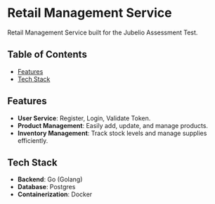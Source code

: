 # Retail Management Service

Retail Management Service built for the Jubelio Assessment Test.

## Table of Contents
- [Features](#features)
- [Tech Stack](#tech-stack)

## Features
- **User Service**: Register, Login, Validate Token.
- **Product Management**: Easily add, update, and manage products.
- **Inventory Management**: Track stock levels and manage supplies efficiently.

## Tech Stack
- **Backend**: Go (Golang)
- **Database**: Postgres
- **Containerization**: Docker
